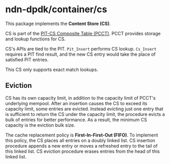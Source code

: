 # ndn-dpdk/container/cs

This package implements the **Content Store (CS)**.

CS is part of the [PIT-CS Composite Table (PCCT)](../pcct/).
PCCT provides storage and lookup functions for CS.

CS's APIs are tied to the PIT.
`Pit_Insert` performs CS lookup.
`Cs_Insert` requires a PIT find result, and the new CS entry would take the place of satisfied PIT entries.

This CS only supports exact match lookups.

## Eviction

CS has its own capacity limit, in addition to the capacity limit of PCCT's underlying mempool.
After an insertion causes the CS to exceed its capacity limit, some entries are evicted.
Instead evicting just one entry that is sufficient to return the CS under the capacity limit, the procedure evicts a bulk of entries for better performance.
As a result, the minimum CS capacity is the eviction bulk size.

The cache replacement policy is **First-In-First-Out (FIFO)**.
To implement this policy, the CS places all entries on a doubly linked list.
CS insertion procedure appends a new entry or moves a refreshed entry to the tail of this linked list.
CS eviction procedure erases entries from the head of this linked list.
